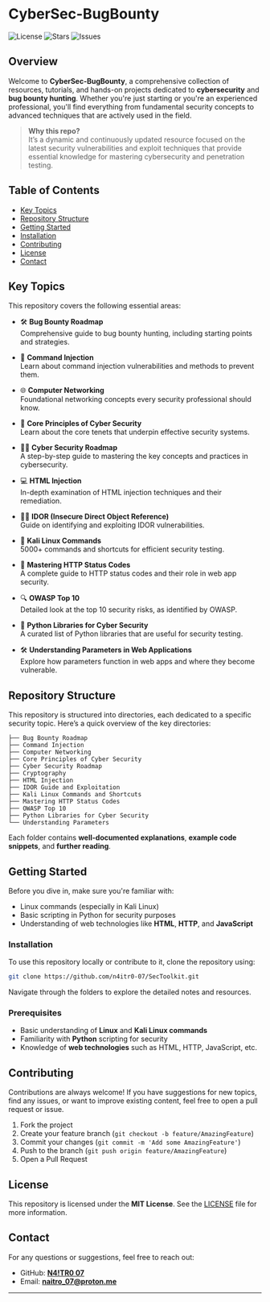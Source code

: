 # CyberSec-BugBounty

![License](https://img.shields.io/github/license/n4itr0-07/SecToolkit)
![Stars](https://img.shields.io/github/stars/n4itr0-07/SecToolkit?style=social)
![Issues](https://img.shields.io/github/issues/n4itr0-07/SecToolkit)

## Overview

Welcome to **CyberSec-BugBounty**, a comprehensive collection of resources, tutorials, and hands-on projects dedicated to **cybersecurity** and **bug bounty hunting**. Whether you're just starting or you're an experienced professional, you'll find everything from fundamental security concepts to advanced techniques that are actively used in the field.

> **Why this repo?**  
> It’s a dynamic and continuously updated resource focused on the latest security vulnerabilities and exploit techniques that provide essential knowledge for mastering cybersecurity and penetration testing.

## Table of Contents

- [Key Topics](#key-topics)
- [Repository Structure](#repository-structure)
- [Getting Started](#getting-started)
- [Installation](#installation)
- [Contributing](#contributing)
- [License](#license)
- [Contact](#contact)

## Key Topics

This repository covers the following essential areas:

- 🛠 **Bug Bounty Roadmap**  
  Comprehensive guide to bug bounty hunting, including starting points and strategies.

- 🚨 **Command Injection**  
  Learn about command injection vulnerabilities and methods to prevent them.

- 🌐 **Computer Networking**  
  Foundational networking concepts every security professional should know.

- 🔐 **Core Principles of Cyber Security**  
  Learn about the core tenets that underpin effective security systems.

- 🧑‍💻 **Cyber Security Roadmap**  
  A step-by-step guide to mastering the key concepts and practices in cybersecurity.

- 💻 **HTML Injection**  
  In-depth examination of HTML injection techniques and their remediation.

- 🧑‍🎤 **IDOR (Insecure Direct Object Reference)**  
  Guide on identifying and exploiting IDOR vulnerabilities.

- 🐧 **Kali Linux Commands**  
  5000+ commands and shortcuts for efficient security testing.

- 🧰 **Mastering HTTP Status Codes**  
  A complete guide to HTTP status codes and their role in web app security.

- 🔍 **OWASP Top 10**  
  Detailed look at the top 10 security risks, as identified by OWASP.

- 🐍 **Python Libraries for Cyber Security**  
  A curated list of Python libraries that are useful for security testing.

- 🛠 **Understanding Parameters in Web Applications**  
  Explore how parameters function in web apps and where they become vulnerable.

## Repository Structure

This repository is structured into directories, each dedicated to a specific security topic. Here’s a quick overview of the key directories:

```
├── Bug Bounty Roadmap
├── Command Injection
├── Computer Networking
├── Core Principles of Cyber Security
├── Cyber Security Roadmap
├── Cryptography
├── HTML Injection
├── IDOR Guide and Exploitation
├── Kali Linux Commands and Shortcuts
├── Mastering HTTP Status Codes
├── OWASP Top 10
├── Python Libraries for Cyber Security
└── Understanding Parameters
```

Each folder contains **well-documented explanations**, **example code snippets**, and **further reading**.

## Getting Started

Before you dive in, make sure you're familiar with:

- Linux commands (especially in Kali Linux)
- Basic scripting in Python for security purposes
- Understanding of web technologies like **HTML**, **HTTP**, and **JavaScript**

### Installation

To use this repository locally or contribute to it, clone the repository using:

```bash
git clone https://github.com/n4itr0-07/SecToolkit.git
```

Navigate through the folders to explore the detailed notes and resources.

### Prerequisites

- Basic understanding of **Linux** and **Kali Linux commands**
- Familiarity with **Python** scripting for security
- Knowledge of **web technologies** such as HTML, HTTP, JavaScript, etc.

## Contributing

Contributions are always welcome! If you have suggestions for new topics, find any issues, or want to improve existing content, feel free to open a pull request or issue.

1. Fork the project
2. Create your feature branch (`git checkout -b feature/AmazingFeature`)
3. Commit your changes (`git commit -m 'Add some AmazingFeature'`)
4. Push to the branch (`git push origin feature/AmazingFeature`)
5. Open a Pull Request

## License

This repository is licensed under the **MIT License**. See the [LICENSE](LICENSE) file for more information.

## Contact

For any questions or suggestions, feel free to reach out:

- GitHub: **[N4!TR0 07](https://github.com/n4itr0-07/)**
- Email: **naitro_07@proton.me**

---

